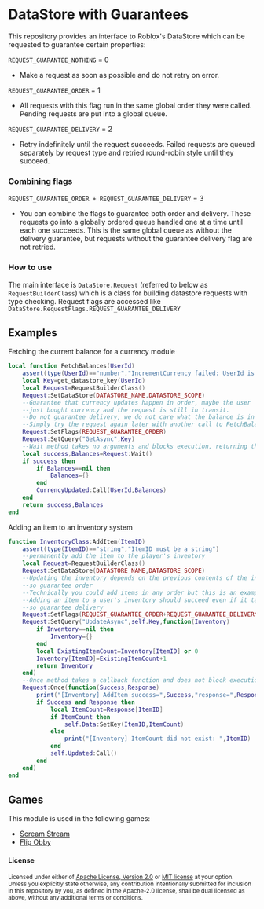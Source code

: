 DataStore with Guarantees
=========================

This repository provides an interface to Roblox's DataStore which can be requested to guarantee certain properties:

`REQUEST_GUARANTEE_NOTHING` = 0
- Make a request as soon as possible and do not retry on error.

`REQUEST_GUARANTEE_ORDER` = 1
- All requests with this flag run in the same global order they were called.  Pending requests are put into a global queue.

`REQUEST_GUARANTEE_DELIVERY` = 2
- Retry indefinitely until the request succeeds.  Failed requests are queued separately by request type and retried round-robin style until they succeed.

### Combining flags
`REQUEST_GUARANTEE_ORDER + REQUEST_GUARANTEE_DELIVERY` = 3
- You can combine the flags to guarantee both order and delivery.  These requests go into a globally ordered queue handled one at a time until each one succeeds.  This is the same global queue as without the delivery guarantee, but requests without the guarantee delivery flag are not retried.

### How to use
The main interface is `DataStore.Request` (referred to below as `RequestBuilderClass`) which is a class for building datastore requests with type checking.  Request flags are accessed like `DataStore.RequestFlags.REQUEST_GUARANTEE_DELIVERY`

## Examples

Fetching the current balance for a currency module
```lua
local function FetchBalances(UserId)
	assert(type(UserId)=="number","IncrementCurrency failed: UserId is not a number")
	local Key=get_datastore_key(UserId)
	local Request=RequestBuilderClass()
	Request:SetDataStore(DATASTORE_NAME,DATASTORE_SCOPE)
	--Guarantee that currency updates happen in order, maybe the user
	--just bought currency and the request is still in transit.
	--Do not guarantee delivery, we do not care what the balance is in 5 minutes
	--Simply try the request again later with another call to FetchBalances
	Request:SetFlags(REQUEST_GUARANTEE_ORDER)
	Request:SetQuery("GetAsync",Key)
	--Wait method takes no arguments and blocks execution, returning the response
	local success,Balances=Request:Wait()
	if success then
		if Balances==nil then
			Balances={}
		end
		CurrencyUpdated:Call(UserId,Balances)
	end
	return success,Balances
end
```

Adding an item to an inventory system
```lua
function InventoryClass:AddItem(ItemID)
	assert(type(ItemID)=="string","ItemID must be a string")
	--permanently add the item to the player's inventory
	local Request=RequestBuilderClass()
	Request:SetDataStore(DATASTORE_NAME,DATASTORE_SCOPE)
	--Updating the inventory depends on the previous contents of the inventory,
	--so guarantee order
	--Technically you could add items in any order but this is an example...
	--Adding an item to a user's inventory should succeed even if it takes 5 minutes,
	--so guarantee delivery
	Request:SetFlags(REQUEST_GUARANTEE_ORDER+REQUEST_GUARANTEE_DELIVERY)
	Request:SetQuery("UpdateAsync",self.Key,function(Inventory)
		if Inventory==nil then
			Inventory={}
		end
		local ExistingItemCount=Inventory[ItemID] or 0
		Inventory[ItemID]=ExistingItemCount+1
		return Inventory
	end)
	--Once method takes a callback function and does not block execution
	Request:Once(function(Success,Response)
		print("[Inventory] AddItem success=",Success,"response=",Response)
		if Success and Response then
			local ItemCount=Response[ItemID]
			if ItemCount then
				self.Data:SetKey(ItemID,ItemCount)
			else
				print("[Inventory] ItemCount did not exist: ",ItemID)
			end
			self.Updated:Call()
		end
	end)
end
```

## Games
This module is used in the following games:
- [Scream Stream](https://www.roblox.com/games/17121106661/Scream-Stream-HORROR)
- [Flip Obby](https://www.roblox.com/games/16540589387/Flip-Obby)

#### License

<sup>
Licensed under either of <a href="LICENSE-APACHE">Apache License, Version
2.0</a> or <a href="LICENSE-MIT">MIT license</a> at your option.
</sup>

<br>

<sub>
Unless you explicitly state otherwise, any contribution intentionally submitted
for inclusion in this repository by you, as defined in the Apache-2.0 license, shall
be dual licensed as above, without any additional terms or conditions.
</sub>

